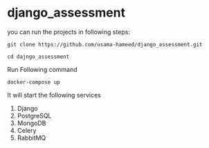 # django_assessment

you can run the projects in following steps:
```
git clone https://github.com/usama-hameed/django_assessment.git

cd dajngo_assessment
```
Run Following command 
```
docker-compose up
```
It will start the following services

1) Django
2) PostgreSQL
3) MongoDB
4) Celery
5) RabbitMQ
